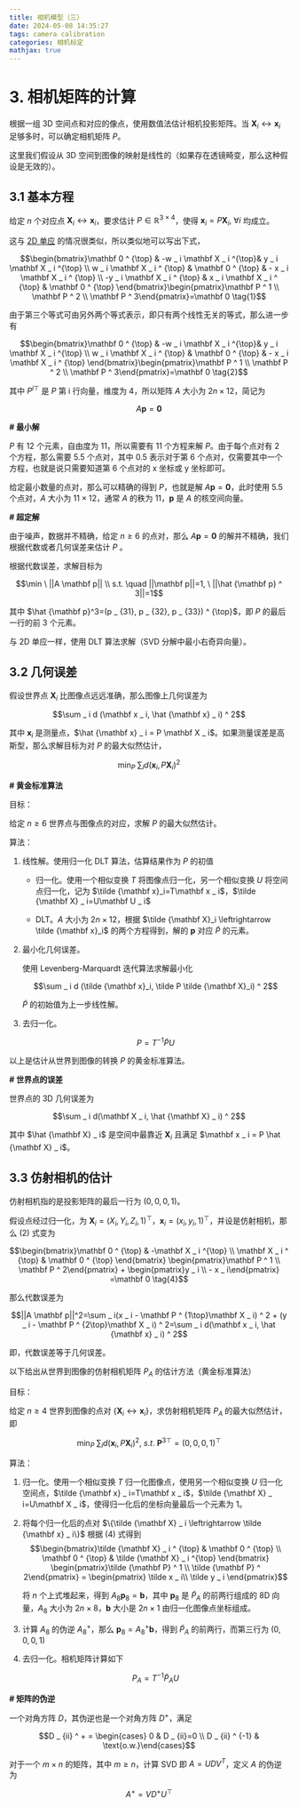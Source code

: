 ```yaml
---
title: 相机模型（三）
date: 2024-05-08 14:35:27
tags: camera calibration
categories: 相机标定
mathjax: true
---
```


# 3. 相机矩阵的计算

根据一组 3D 空间点和对应的像点，使用数值法估计相机投影矩阵。当 $\mathbf X _ i \leftrightarrow \mathbf x _ i$ 足够多时，可以确定相机矩阵 $P$。

这里我们假设从 3D 空间到图像的映射是线性的（如果存在透镜畸变，那么这种假设是无效的）。

## 3.1 基本方程

给定 $n$ 个对应点 $\mathbf X _ i \leftrightarrow \mathbf x _ i$，要求估计 $P \in \mathbb R ^ {3 \times 4}$，使得 $\mathbf x _ i = P \mathbf X _ i, \ \forall i$ 均成立。

这与 [2D 单应](/2024/05/08/dip/2D_homography) 的情况很类似，所以类似地可以写出下式，

$$\begin{bmatrix}\mathbf 0 ^ {\top} & -w _ i \mathbf X _ i ^{\top}& y _ i \mathbf X _ i ^{\top} \\ w _ i \mathbf X _ i ^ {\top} & \mathbf 0 ^ {\top} & - x _ i  \mathbf X _ i ^ {\top} \\ -y _ i \mathbf X _ i ^ {\top} & x _ i \mathbf X _ i ^ {\top} & \mathbf 0 ^ {\top} \end{bmatrix}\begin{pmatrix}\mathbf P ^ 1 \\ \mathbf P ^ 2 \\ \mathbf P ^ 3\end{pmatrix}=\mathbf 0 \tag{1}$$

由于第三个等式可由另外两个等式表示，即只有两个线性无关的等式，那么进一步有

$$\begin{bmatrix}\mathbf 0 ^ {\top} & -w _ i \mathbf X _ i ^{\top}& y _ i \mathbf X _ i ^{\top} \\ w _ i \mathbf X _ i ^ {\top} & \mathbf 0 ^ {\top} & - x _ i  \mathbf X _ i ^ {\top} \end{bmatrix}\begin{pmatrix}\mathbf P ^ 1 \\ \mathbf P ^ 2 \\ \mathbf P ^ 3\end{pmatrix}=\mathbf 0 \tag{2}$$

其中 $P ^ {i\top}$ 是 $P$ 第 i 行向量，维度为 4，所以矩阵 $A$ 大小为 $2n \times 12$，简记为

$$A \mathbf p = \mathbf 0 \tag{3}$$

**# 最小解**

$P$ 有 12 个元素，自由度为 11，所以需要有 11 个方程来解 $P$。由于每个点对有 2 个方程，那么需要 5.5 个点对，其中 0.5 表示对于第 6 个点对，仅需要其中一个方程，也就是说只需要知道第 6 个点对的 x 坐标或 y 坐标即可。

给定最小数量的点对，那么可以精确的得到 $P$，也就是解 $A \mathbf p = \mathbf 0$，此时使用 5.5 个点对，$A$ 大小为 $11\times 12$，通常 $A$ 的秩为 11，$\mathbf p$ 是 $A$ 的核空间向量。

**# 超定解**

由于噪声，数据并不精确，给定 $n \ge 6$ 的点对，那么 $A\mathbf p=\mathbf 0$ 的解并不精确，我们根据代数或者几何误差来估计 $P$ 。

根据代数误差，求解目标为

$$\min \ ||A \mathbf p||
\\ s.t. \quad ||\mathbf p||=1, \ ||\hat {\mathbf p} ^ 3||=1$$

其中 $\hat {\mathbf p}^3=(p _ {31}, p _ {32}, p _ {33}) ^ {\top}$，即 $P$ 的最后一行的前 3 个元素。

与 2D 单应一样，使用 DLT 算法求解（SVD 分解中最小右奇异向量）。

## 3.2 几何误差

假设世界点 $\mathbf X _ i$ 比图像点远远准确，那么图像上几何误差为

$$\sum _ i d (\mathbf x _ i, \hat {\mathbf x} _ i) ^ 2$$

其中 $\mathbf x _ i$ 是测量点，$\hat {\mathbf x} _ i = P \mathbf X _ i$。如果测量误差是高斯型，那么求解目标为对 $P$ 的最大似然估计，

$$\min _ P \ \sum _ i d (\mathbf x _ i, P \mathbf X _ i)^2$$

**# 黄金标准算法**

目标：

给定 $n \ge 6$ 世界点与图像点的对应，求解 $P$ 的最大似然估计。

算法：

1. 线性解。使用归一化 DLT 算法，估算结果作为 $P$ 的初值

    - 归一化。使用一个相似变换 $T$ 将图像点归一化，另一个相似变换 $U$ 将空间点归一化，记为 $\tilde {\mathbf x}_i=T\mathbf x _ i$，$\tilde {\mathbf X} _ i=U\mathbf U _ i$

    - DLT。$A$ 大小为 $2n \times 12$，根据 $\tilde {\mathbf X}_i \leftrightarrow \tilde {\mathbf x}_i$ 的两个方程得到，解的 $\mathbf p$ 对应 $\tilde P$ 的元素。

2. 最小化几何误差。

    使用 Levenberg-Marquardt 迭代算法求解最小化

    $$\sum _ i d (\tilde {\mathbf x}_i, \tilde P \tilde {\mathbf X}_i) ^ 2$$

    $\tilde P$ 的初始值为上一步线性解。

3. 去归一化。

    $$P=T ^ {-1} \tilde P U$$

以上是估计从世界到图像的转换 $P$ 的黄金标准算法。

**# 世界点的误差**

世界点的 3D 几何误差为

$$\sum _ i d(\mathbf X _ i, \hat {\mathbf X} _ i) ^ 2$$

其中 $\hat {\mathbf X} _ i$ 是空间中最靠近 $\mathbf X _ i$ 且满足 $\mathbf x _ i = P \hat {\mathbf X} _ i$。

## 3.3 仿射相机的估计

仿射相机指的是投影矩阵的最后一行为 $(0,0,0,1)$。

假设点经过归一化，为 $\mathbf X _ i=(X _ i, Y _ i, Z _ i, 1)^{\top}$，$\mathbf x _ i=(x _ i, y_i,1)^{\top}$，并设是仿射相机，那么 (2) 式变为

$$\begin{bmatrix}\mathbf 0 ^ {\top} & -\mathbf X _ i ^{\top} 
\\  \mathbf X _ i ^ {\top} & \mathbf 0 ^ {\top} \end{bmatrix}
\begin{pmatrix}\mathbf P ^ 1 
\\ \mathbf P ^ 2\end{pmatrix} + \begin{pmatrix}y _ i \\ - x _ i\end{pmatrix}
=\mathbf 0 \tag{4}$$

那么代数误差为

$$||A \mathbf p||^2=\sum _ i(x _ i - \mathbf P ^ {1\top}\mathbf X _ i) ^ 2 + (y _ i - \mathbf P ^ {2\top}\mathbf X _ i) ^ 2=\sum _ i d(\mathbf x _ i, \hat {\mathbf x} _ i) ^ 2$$

即，代数误差等于几何误差。

以下给出从世界到图像的仿射相机矩阵 $P _ A$ 的估计方法（黄金标准算法）

目标：

给定 $n \ge 4$ 世界到图像的点对 $\{\mathbf X _ i \leftrightarrow \mathbf x _ i\}$，求仿射相机矩阵 $P _ A$ 的最大似然估计，即

$$\min _ P \ \sum _ i d(\mathbf x _ i, P\mathbf X _ i)^2, \ s.t. \ \mathbf P ^ {3\top}=(0,0,0,1) ^ {\top}$$

算法：

1. 归一化。使用一个相似变换 $T$ 归一化图像点，使用另一个相似变换 $U$ 归一化空间点，$\tilde {\mathbf x} _ i=T\mathbf x _ i$，$\tilde {\mathbf X} _ i=U\mathbf X _ i$，使得归一化后的坐标向量最后一个元素为 1。

2. 将每个归一化后的点对 $\{\tilde {\mathbf X} _ i \leftrightarrow \tilde {\mathbf x} _ i\}$ 根据 (4) 式得到
    $$\begin{bmatrix}\tilde {\mathbf X} _ i ^ {\top} & \mathbf 0 ^ {\top} 
    \\ \mathbf 0 ^ {\top} & \tilde {\mathbf X} _ i ^{\top} 
     \end{bmatrix}
    \begin{pmatrix}\tilde {\mathbf P} ^ 1 
    \\ \tilde {\mathbf P} ^ 2\end{pmatrix} = \begin{pmatrix} \tilde x _ i\\ \tilde y _ i \end{pmatrix}$$

    将 $n$ 个上式堆起来，得到 $A _ 8 \mathbf p _ 8=\mathbf b$，其中 $\mathbf p _ 8$ 是 $\tilde P _ A$ 的前两行组成的 8D 向量，$A _ 8$ 大小为 $2n \times 8$，$\mathbf b$ 大小是 $2n \times 1$ 由归一化图像点坐标组成。

3. 计算 $A _ 8$ 的伪逆 $A _ 8 ^ +$，那么 $\mathbf p _ 8=A _ 8 ^ +\mathbf b$，得到 $\tilde P _ A$ 的前两行，而第三行为 $(0,0,0,1)$

4. 去归一化。相机矩阵计算如下

    $$P _ A = T ^ {-1} \tilde P _ A U$$



**# 矩阵的伪逆**

一个对角方阵 $D$，其伪逆也是一个对角方阵 $D ^ +$，满足

$$D _ {ii} ^ + = \begin{cases} 0 & D _ {ii}=0 \\ D _ {ii} ^ {-1} & \text{o.w.}\end{cases}$$

对于一个 $m \times n$ 的矩阵，其中 $m \ge n$，计算 SVD 即 $A=UDV ^ T$，定义 $A$ 的伪逆为

$$A ^ + = VD ^ + U ^ {\top}$$

